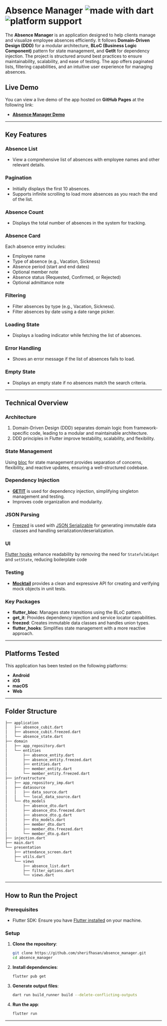 # Absence Manager <img src="https://img.shields.io/badge/made%20with-dart-blue.svg" alt="made with dart"> <img src="https://img.shields.io/badge/platform-android%20|%20iOS%20|%20macOS%20|%20web-green" alt="platform support">

The **Absence Manager** is an application designed to help clients manage and visualize employee absences efficiently. It follows **Domain-Driven Design (DDD)** for a modular architecture, **BLoC (Business Logic Component)** pattern for state management, and **GetIt** for dependency injection. The project is structured around best practices to ensure maintainability, scalability, and ease of testing. The app offers paginated lists, filtering capabilities, and an intuitive user experience for managing absences.

## Live Demo

You can view a live demo of the app hosted on **GitHub Pages** at the following link:

- **[Absence Manager Demo](https://sherifhasan.github.io/absence_manager/)**
---
## Key Features

### Absence List
- View a comprehensive list of absences with employee names and other relevant details.

### Pagination
- Initially displays the first 10 absences.
- Supports infinite scrolling to load more absences as you reach the end of the list.

### Absence Count
- Displays the total number of absences in the system for tracking.

### Absence Card
Each absence entry includes:
- Employee name
- Type of absence (e.g., Vacation, Sickness)
- Absence period (start and end dates)
- Optional member note
- Absence status (Requested, Confirmed, or Rejected)
- Optional admittance note

### Filtering
- Filter absences by type (e.g., Vacation, Sickness).
- Filter absences by date using a date range picker.

### Loading State
- Displays a loading indicator while fetching the list of absences.

### Error Handling
- Shows an error message if the list of absences fails to load.

### Empty State
- Displays an empty state if no absences match the search criteria.

---

## Technical Overview

### Architecture

1. Domain-Driven Design (DDD) separates domain logic from framework-specific code, leading to a modular and maintainable architecture.
2. DDD principles in Flutter improve testability, scalability, and flexibility.

### State Management

Using [bloc](https://pub.dev/packages/flutter_bloc) for state management provides separation of concerns, flexibility, and reactive updates, ensuring a well-structured codebase.

### Dependency Injection

- **[GETIT](https://pub.dev/packages/get_it)** is used for dependency injection, simplifying singleton management and testing.
- Improves code organization and modularity.

### JSON Parsing

- [Freezed](https://pub.dev/packages/freezed) is used with [JSON Serializable](https://pub.dev/packages/json_serializable) for generating immutable data classes and handling serialization/deserialization.

### UI

[Flutter hooks](https://pub.dev/packages/flutter_hooks) enhance readability by removing the need for `StatefulWidget` and `setState`, reducing boilerplate code

### Testing

- **[Mocktail](https://pub.dev/packages/mocktail)** provides a clean and expressive API for creating and verifying mock objects in unit tests.

### Key Packages

- **flutter_bloc**: Manages state transitions using the BLoC pattern.
- **get_it**: Provides dependency injection and service locator capabilities.
- **freezed**: Creates immutable data classes and handles union types.
- **flutter_hooks**: Simplifies state management with a more reactive approach.

---

## Platforms Tested

This application has been tested on the following platforms:

- **Android**
- **iOS**
- **macOS**
- **Web**

---

## Folder Structure
```bash
├── application
│   ├── absence_cubit.dart
│   ├── absence_cubit.freezed.dart
│   └── absence_state.dart
├── domain
│   ├── app_repository.dart
│   └── entities
│       ├── absence_entity.dart
│       ├── absence_entity.freezed.dart
│       ├── entities.dart
│       ├── member_entity.dart
│       └── member_entity.freezed.dart
├── infrastructure
│   ├── app_repository_imp.dart
│   ├── datasource
│   │   ├── data_source.dart
│   │   └── local_data_source.dart
│   └── dto_models
│       ├── absence_dto.dart
│       ├── absence_dto.freezed.dart
│       ├── absence_dto.g.dart
│       ├── dto_models.dart
│       ├── member_dto.dart
│       ├── member_dto.freezed.dart
│       └── member_dto.g.dart
├── injection.dart
├── main.dart
└── presentation
    ├── attendance_screen.dart
    ├── utils.dart
    └── views
        ├── absence_list.dart
        ├── filter_options.dart
        └── views.dart
```

---

## How to Run the Project

### Prerequisites

- Flutter SDK: Ensure you have [Flutter installed](https://flutter.dev/docs/get-started/install) on your machine.

### Setup

1. **Clone the repository**:
   ```bash
   git clone https://github.com/sherifhasan/absence_manager.git
   cd absence_manager
   ```

2. **Install dependencies**:
   ```bash
   flutter pub get
   ```

3. **Generate output files**:
   ```bash
   dart run build_runner build --delete-conflicting-outputs
   ```

4. **Run the app**:
   ```bash
   flutter run
   ```

---

